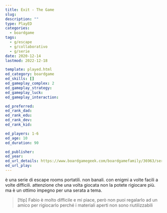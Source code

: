 ```yaml
---
title: Exit - The Game
slug: 
description: ""
type: PlayED
categories:
  - boardgame
tags:
  - g/escape
  - g/collaborativo
  - g/serie
date: 2020-12-14
lastmod: 2022-12-18

template: played.html
ed_category: boardgame
ed_skills: []
ed_gameplay_complex: 2
ed_gameplay_strategy: 
ed_gameplay_luck: 
ed_gameplay_interaction: 

ed_preferred: 
ed_rank_dad: 
ed_rank_edu: 
ed_rank_dev: 
ed_rank_kid: 

ed_players: 1-6
ed_age: 10
ed_duration: 90

ed_publisher: 
ed_year: 
ed_url_details: https://www.boardgamegeek.com/boardgamefamily/36963/series-exit-game
ed_url_play: 
---
```


è una serie di escape rooms portatili. non banali. con enigmi a volte facili a volte difficili. attenzione che una volta giocata non la potete rigiocare più. ma è un ottimo impegno per una serata a tema.

> [!tip] Fabio
> è molto difficile e mi piace, però non puoi regalarlo ad un amico per rigiocarlo perché i materiali aperti non sono riutilizzabili



